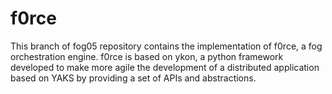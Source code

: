 # f0rce

This branch of fog05 repository contains the implementation of f0rce, a fog
orchestration engine.
f0rce is based on ykon, a python framework developed to make more agile the
development of a distributed application based on YAKS by providing a set of
APIs and abstractions.
